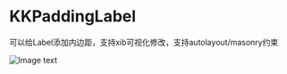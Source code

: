 # KKPaddingLabel

可以给Label添加内边距，支持xib可视化修改，支持autolayout/masonry约束

![Image text](https://github.com/cocoZ/photos/blob/master/WX20181226-161216@2x.png?raw=true "示例图")
